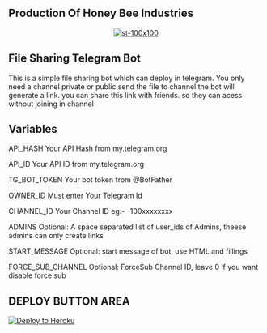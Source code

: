  ##  Production Of Honey Bee Industries
<p align="center">
  <a href="https://www.t.me/honeybeemovies">
    <img src="https://i.ibb.co/CnFbC9c/st-100x100.png" alt="st-100x100" border="0">
  </a>
</p>

## File Sharing Telegram Bot 
This is a simple file sharing bot which can deploy in telegram.
You only need a channel private or public
send the file to channel the bot will generate a link. you can share this link with friends. so they can acess without joining in channel

## Variables
API_HASH Your API Hash from my.telegram.org

API_ID Your API ID from my.telegram.org

TG_BOT_TOKEN Your bot token from @BotFather

OWNER_ID Must enter Your Telegram Id

CHANNEL_ID Your Channel ID eg:- -100xxxxxxxx

ADMINS Optional: A space separated list of user_ids of Admins, theese admins can only create links

START_MESSAGE Optional: start message of bot, use HTML and fillings

FORCE_SUB_CHANNEL Optional: ForceSub Channel ID, leave 0 if you want disable force sub

## DEPLOY BUTTON AREA

[![Deploy to Heroku](https://www.herokucdn.com/deploy/button.svg)](https://heroku.com/deploy?template=https://github.com/akhilbaiju/FileSharingTGbot)

